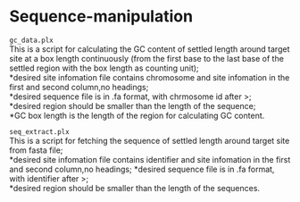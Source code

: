 # Sequence-manipulation

`gc_data.plx`<br>
This is a script for calculating the GC content of settled length around target site at a box length continuously (from the first base to the last base of the settled region with the box length as counting unit);<br>
*desired site infomation file contains chromosome and site infomation in the first and second column,no headings; <br>
*desired sequence file is in .fa format, with chrmosome id after >;<br>
*desired region should be smaller than the length of the sequence;<br>
*GC box length is the length of the region for calculating GC content.<br>

`seq_extract.plx`<br>
This is a script for fetching the sequence of settled length around target site from fasta file;<br>
*desired site infomation file contains identifier and site infomation in the first and second column,no headings;
*desired sequence file is in .fa format, with identifier after >;<br>
*desired region should be smaller than the length of the sequences.
